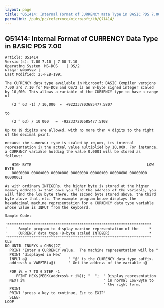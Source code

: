 ```yaml
---
layout: page
title: "Q51414: Internal Format of CURRENCY Data Type in BASIC PDS 7.00"
permalink: /pubs/pc/reference/microsoft/kb/Q51414/
---
```


## Q51414: Internal Format of CURRENCY Data Type in BASIC PDS 7.00

	Article: Q51414
	Version(s): 7.00 7.10 | 7.00 7.10
	Operating System: MS-DOS    | OS/2
	Flags: ENDUSER |
	Last Modified: 21-FEB-1991
	
	The CURRENCY data type available in Microsoft BASIC Compiler versions
	7.00 and 7.10 for MS-DOS and OS/2 is an 8-byte signed integer scaled
	by 10,000. This allows a variable of the CURRENCY type to have a range
	of
	
	   (2 ^ 63 -1) / 10,000  =  +922337203685477.5807
	
	to
	
	   (2 ^ 63) / 10,000   =  -922337203685477.5808
	
	Up to 19 digits are allowed, with no more than 4 digits to the right
	of the decimal point.
	
	Because the CURRENCY type is scaled by 10,000, its internal
	representation is the actual value multiplied by 10,000. For instance,
	a CURRENCY variable holding the value 0.0001 will be stored as
	follows:
	
	   HIGH BYTE                                                     LOW BYTE
	   00000000 00000000 00000000 00000000 00000000 00000000 00000000 00000001
	
	As with ordinary INTEGERs, the higher byte is stored at the higher
	memory address so that once you find the address of the variable, you
	will find the low byte there, the second byte stored above, the third
	byte above that, etc. The example program below displays the
	hexadecimal machine representation for a CURRENCY data type variable
	whose value is INPUT from the keyboard.
	
	Sample Code:
	
	'******************************************************************
	'     Sample program to display machine representation of the     *
	'     CURRENCY data type (8-byte scaled INTEGER)                  *
	'******************************************************************
	CLS
	DO UNTIL INKEY$ = CHR$(27)
	  PRINT "Enter a CURRENCY value.  The machine representation will be "
	  PRINT "displayed in Hex"
	  INPUT a@                   ' "@" is the CURRENCY data type suffix.
	  address% = VARPTR(a@)      ' Get the address of the variable a@
	
	  FOR i% = 7 TO 0 STEP -1
	     PRINT HEX$(PEEK(address% + i%)); "  ";  ' Display representation
	  NEXT i%                                    ' in normal Low-Byte to
	                                             ' the right form.
	  PRINT
	  PRINT "press a key to continue, Esc to EXIT"
	  SLEEP
	LOOP
